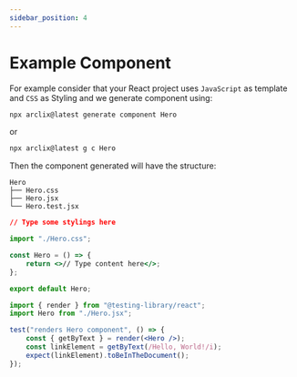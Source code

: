 ```yaml
---
sidebar_position: 4
---
```


# Example Component

For example consider that your React project uses `JavaScript` as template and `CSS` as Styling and we generate component using:

```bash
npx arclix@latest generate component Hero
```

or

```bash
npx arclix@latest g c Hero
```

Then the component generated will have the structure:

```
Hero
├── Hero.css
├── Hero.jsx
└── Hero.test.jsx
```

```css title="Hero.css"
// Type some stylings here
```

```jsx title="Hero.jsx"
import "./Hero.css";

const Hero = () => {
    return <>// Type content here</>;
};

export default Hero;
```

```jsx title="Hero.test.jsx"
import { render } from "@testing-library/react";
import Hero from "./Hero.jsx";

test("renders Hero component", () => {
    const { getByText } = render(<Hero />);
    const linkElement = getByText(/Hello, World!/i);
    expect(linkElement).toBeInTheDocument();
});
```
